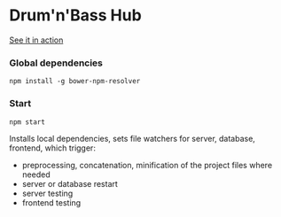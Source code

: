 Drum'n'Bass Hub
===============

[See it in action](http://dnbhub.com)

### Global dependencies

```
npm install -g bower-npm-resolver
```

### Start

```
npm start
```

Installs local dependencies, sets file watchers for server, database, frontend, which trigger:

* preprocessing, concatenation, minification of the project files where needed
* server or database restart
* server testing
* frontend testing
